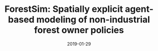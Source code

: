 ---
title: "ForestSim: Spatially explicit agent-based modeling of non-industrial forest owner policies"
collection: publications
permalink: /publication/2019-01-29-j.softx.2019.01.008
excerpt: 'Woody biomass bioenergy is an important renewable alternative to conventional fossil fuels. However, the negative land-use change impacts of biomass harvesting necessary for bioenergy production can potentially outweigh its positive benefits if poorly managed. In this paper, we explain how Agent-Based Modeling (ABM), a form of computer simulation, can be used to conduct a comprehensive bioenergy sustainability assessment to identify possible gains and trade-offs necessary to develop bioenergy in regions with large numbers of private family forest owners or smallholders who own a significant share of available biomass. We discuss how ABM simulation can overcome the barriers of existing sustainability assessment tools and provide a demonstration of the sustainability assessment capabilities of an ABM using a hypothetical case study that explores the introduction of a bioenergy conversion facility in the Western Upper Peninsula of Michigan, United States. We conduct a series of alternative futures scenarios and compare the sustainability outcomes of three alternative policy regimes using voluntary incentive programs to encourage smallholders to harvest biomass.'
date: 2019-01-29
venue: 'SoftwareX'
paperurl: ''
citation: 'Zupko, R., & Rouleau, M. (2019). ForestSim: Spatially explicit agent-based modeling of non-industrial forest owner policies. <i>SoftwareX</i>, 9, 117-125.'
---